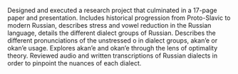 Designed and executed a research project that culminated in a 17-page paper and presentation.
Includes historical progression from Proto-Slavic to modern Russian, describes stress and vowel reduction in the Russian language, details the different dialect groups of Russian.
Describes the different pronunciations of the unstressed o in dialect groups, akan’e or okan’e usage.
Explores akan’e and okan’e through the lens of optimality theory.
Reviewed audio and written transcriptions of Russian dialects in order to pinpoint the nuances of each dialect.
